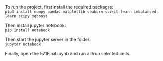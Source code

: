 To run the project, first install the required packages:\
`
pip3 install numpy pandas matplotlib seaborn scikit-learn imbalanced-learn scipy xgboost
`

Then install jupyter notebook:\
`
pip install notebook
`

Then start the jupyter server in the folder:\
`
jupyter notebook
`

Finally, open the 571Final.ipynb and run all/run selected cells.  
